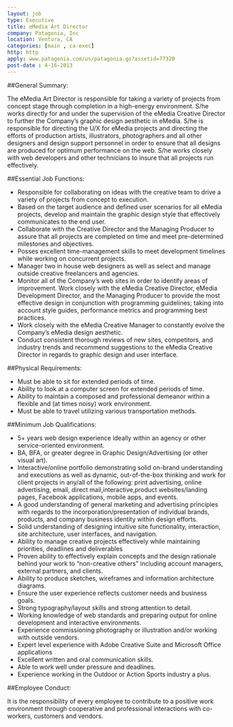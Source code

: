 ```yaml
---
layout: job
type: Executive
title: eMedia Art Director
company: Patagonia, Inc
location: Ventura, CA
categories: [main , ca-exec]
http: http
apply: www.patagonia.com/us/patagonia.go?assetid=77320
post-date : 4-16-2013
---
```


##General Summary:

The eMedia Art Director is responsible for taking a variety of projects from concept stage through completion in a high-energy environment. S/he works directly for and under the supervision of the eMedia Creative Director to further the Company’s graphic design aesthetic in eMedia. S/he is responsible for directing the U/X for eMedia projects and directing the efforts of production artists, illustrators, photographers and all other designers and design support personnel in order to ensure that all designs are produced for optimum performance on the web. S/he works closely with web developers and other technicians to insure that all projects run effectively.

##Essential Job Functions:

* Responsible for collaborating on ideas with the creative team to drive a variety of projects from concept to execution.
* Based on the target audience and defined user scenarios for all eMedia projects, develop and maintain the graphic design style that effectively communicates to the end user.
* Collaborate with the Creative Director and the Managing Producer to assure that all projects are completed on time and meet pre-determined milestones and objectives.
* Posses excellent time-management skills to meet development timelines while working on concurrent projects.
* Manager two in house web designers as well as select and manage outside creative freelancers and agencies.
* Monitor all of the Company’s web sites in order to identify areas of improvement. Work closely with the eMedia Creative Director, eMedia Development Director, and the Managing Producer to provide the most effective design in conjunction with programming guidelines; taking into account style guides, performance metrics and programming best practices.
* Work closely with the eMedia Creative Manager to constantly evolve the Company’s eMedia design aesthetic.
* Conduct consistent thorough reviews of new sites, competitors, and industry trends and recommend suggestions to the eMedia Creative Director in regards to graphic design and user interface.

##Physical Requirements:

* Must be able to sit for extended periods of time.
* Ability to look at a computer screen for extended periods of time.
* Ability to maintain a composed and professional demeanor within a flexible and (at times noisy) work environment.
* Must be able to travel utilizing various transportation methods.

##Minimum Job Qualifications:

* 5+ years web design experience ideally within an agency or other service-oriented environment.
* BA, BFA, or greater degree in Graphic Design/Advertising (or other visual art).
* Interactive/online portfolio demonstrating solid on-brand understanding and executions as well as dynamic, out-of-the-box thinking and work for client projects in any/all of the following: print advertising, online advertising, email, direct mail,interactive,product websites/landing pages, Facebook applications, mobile apps, and events.
* A good understanding of general marketing and advertising principles with regards to the incorporation/presentation of individual brands, products, and company business identity within design efforts.
* Solid understanding of designing intuitive site functionality, interaction, site architecture, user interfaces, and navigation.
* Ability to manage creative projects effectively while maintaining priorities, deadlines and deliverables
* Proven ability to effectively explain concepts and the design rationale behind your work to “non-creative others” including account managers, external partners, and clients.
* Ability to produce sketches, wireframes and information architecture diagrams.
* Ensure the user experience reflects customer needs and business goals.
* Strong typography/layout skills and strong attention to detail.
* Working knowledge of web standards and preparing output for online development and interactive environments.
* Experience commissioning photography or illustration and/or working with outside vendors.
* Expert level experience with Adobe Creative Suite and Microsoft Office applications
* Excellent written and oral communication skills.
* Able to work well under pressure and deadlines.
* Experience working in the Outdoor or Action Sports industry a plus.

##Employee Conduct:

It is the responsibility of every employee to contribute to a positive work environment through cooperative and professional interactions with co-workers, customers and vendors.